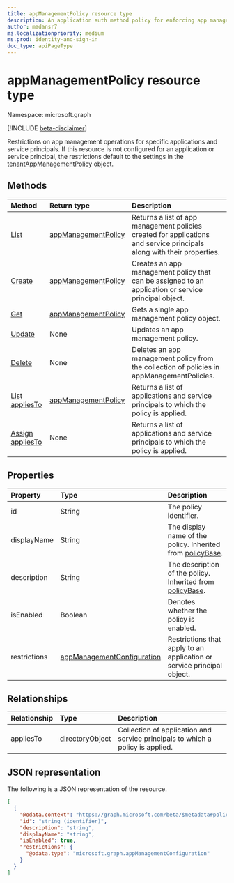 ```yaml
---
title: appManagementPolicy resource type
description: An application auth method policy for enforcing app management restrictions on specific application or service principals.
author: madansr7
ms.localizationpriority: medium
ms.prod: identity-and-sign-in
doc_type: apiPageType
---
```


# appManagementPolicy resource type

Namespace: microsoft.graph

[!INCLUDE [beta-disclaimer](../../includes/beta-disclaimer.md)]

Restrictions on app management operations for specific applications and service principals. If this resource is not configured for an application or service principal, the restrictions default to the settings in the [tenantAppManagementPolicy](tenantappmanagementpolicy.md) object.

## Methods

| Method                                                           | Return type                                                | Description                                                                                                            |
| :--------------------------------------------------------------- | :--------------------------------------------------------- | :--------------------------------------------------------------------------------------------------------------------- |
| [List](../api/appManagementPolicy-list.md)                       | [appManagementPolicy](../resources/appManagementPolicy.md) | Returns a list of app management policies created for applications and service principals along with their properties. |
| [Create](../api/appManagementPolicy-post.md)                     | [appManagementPolicy](../resources/appManagementPolicy.md) | Creates an app management policy that can be assigned to an application or service principal object.                   |
| [Get](../api/appManagementPolicy-get.md)                         | [appManagementPolicy](../resources/appManagementPolicy.md) | Gets a single app management policy object.                                                                            |
| [Update](../api/appManagementPolicy-update.md)                   | None                                                       | Updates an app management policy.                                                                                      |
| [Delete](../api/appManagementPolicy-delete.md)                   | None                                                       | Deletes an app management policy from the collection of policies in appManagementPolicies.                             |
| [List appliesTo](../api/appManagementPolicy-list-appliesTo.md)   | [appManagementPolicy](../resources/appManagementPolicy.md) | Returns a list of applications and service principals to which the policy is applied.                                  |
| [Assign appliesTo](../api/appManagementPolicy-post-appliesTo.md) | None                                                       | Returns a list of applications and service principals to which the policy is applied.                                  |

## Properties

| Property     | Type                                                        | Description                                                                 |
| :----------- | :---------------------------------------------------------- | :-------------------------------------------------------------------------- |
| id           | String                                                      | The policy identifier.                                                      |
| displayName  | String                                                      | The display name of the policy. Inherited from [policyBase](policybase.md). |
| description  | String                                                      | The description of the policy. Inherited from [policyBase](policybase.md).  |
| isEnabled    | Boolean                                                     | Denotes whether the policy is enabled.                                      |
| restrictions | [appManagementConfiguration](appManagementConfiguration.md) | Restrictions that apply to an application or service principal object.      |

## Relationships

| Relationship | Type                                  | Description                                                                    |
| :----------- | :------------------------------------ | :----------------------------------------------------------------------------- |
| appliesTo    | [directoryObject](directoryobject.md) | Collection of application and service principals to which a policy is applied. |

## JSON representation

The following is a JSON representation of the resource.

<!-- {
  "blockType": "resource",
  "keyProperty": "id",
  "@odata.type": "microsoft.graph.appManagementPolicy",
  "baseType": "microsoft.graph.policyBase",
  "openType": false
}
-->

```json
[
  {
    "@odata.context": "https://graph.microsoft.com/beta/$metadata#policies/appManagementPolicies",
    "id": "string (identifier)",
    "description": "string",
    "displayName": "string",
    "isEnabled": true,
    "restrictions": {
      "@odata.type": "microsoft.graph.appManagementConfiguration"
    }
  }
]
```
